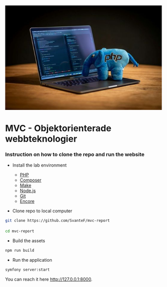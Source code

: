 ![MVC](/public/img/mvc_small.jpg)

# MVC - Objektorienterade webbteknologier

### Instruction on how to clone the repo and run the website

- Install the lab environment
    - [PHP](https://dbwebb.se/kurser/mvc-v2/labbmiljo/php)
    - [Composer](https://dbwebb.se/kurser/mvc-v2/labbmiljo/php-composer)
    - [Make](https://dbwebb.se/kurser/mvc-v2/labbmiljo/make2)
    - [Node.js](https://nodejs.org/)
    - [Git](https://dbwebb.se/kurser/mvc-v2/labbmiljo/git)
    - [Encore](https://github.com/dbwebb-se/mvc/blob/main/example/symfony/README.md)

- Clone repo to local computer

```bash
git clone https://github.com/SvanteF/mvc-report

cd mvc-report

```
- Build the assets
```bash
npm run build
```

- Run the application

```bash
symfony server:start

```

You can reach it here http://127.0.0.1:8000.

